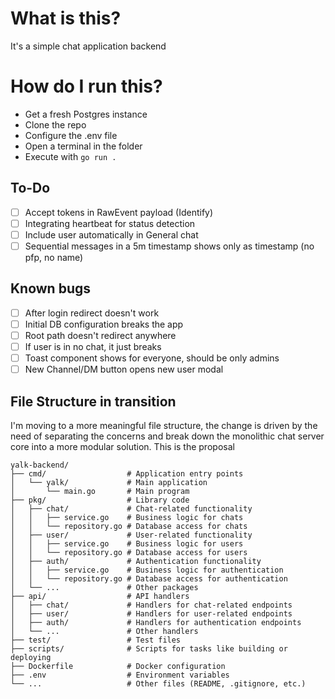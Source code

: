 # What is this?
It's a simple chat application backend

# How do I run this?
* Get a fresh Postgres instance
* Clone the repo
* Configure the .env file
* Open a terminal in the folder 
* Execute with ``go run .``

## To-Do
- [ ] Accept tokens in RawEvent payload (Identify)
- [ ] Integrating heartbeat for status detection
- [ ] Include user automatically in General chat
- [ ] Sequential messages in a 5m timestamp shows only as timestamp (no pfp, no name)

## Known bugs
- [ ] After login redirect doesn't work
- [ ] Initial DB configuration breaks the app
- [ ] Root path doesn't redirect anywhere
- [ ] If user is in no chat, it just breaks
- [ ] Toast component shows for everyone, should be only admins
- [ ] New Channel/DM button opens new user modal

## File Structure in transition
I'm moving to a more meaningful file structure, the change is driven by the need of separating the concerns and break down the monolithic chat server core into a more modular solution.
This is the proposal 

```
yalk-backend/
├── cmd/                  # Application entry points
│   └── yalk/             # Main application
│       └── main.go       # Main program
├── pkg/                  # Library code
│   ├── chat/             # Chat-related functionality
│   │   ├── service.go    # Business logic for chats
│   │   └── repository.go # Database access for chats
│   ├── user/             # User-related functionality
│   │   ├── service.go    # Business logic for users
│   │   └── repository.go # Database access for users
│   ├── auth/             # Authentication functionality
│   │   ├── service.go    # Business logic for authentication
│   │   └── repository.go # Database access for authentication
│   └── ...               # Other packages
├── api/                  # API handlers
│   ├── chat/             # Handlers for chat-related endpoints
│   ├── user/             # Handlers for user-related endpoints
│   ├── auth/             # Handlers for authentication endpoints
│   └── ...               # Other handlers
├── test/                 # Test files
├── scripts/              # Scripts for tasks like building or deploying
├── Dockerfile            # Docker configuration
├── .env                  # Environment variables
└── ...                   # Other files (README, .gitignore, etc.)
```